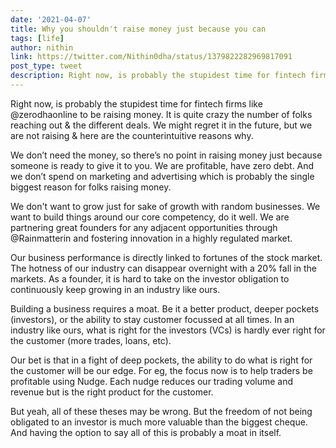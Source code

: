```yaml
---
date: '2021-04-07'
title: Why you shouldn't raise money just because you can
tags: [life]
author: nithin
link: https://twitter.com/Nithin0dha/status/1379822282969817091
post_type: tweet
description: Right now, is probably the stupidest time for fintech firms like @zerodhaonline to be raising money. It is quite crazy the number of folks reaching out & the different deals. We might regret it in the future, but we are not raising & here are the counterintuitive reasons why.
---
```


Right now, is probably the stupidest time for fintech firms like @zerodhaonline to be raising money. It is quite crazy the number of folks reaching out & the different deals. We might regret it in the future, but we are not raising & here are the counterintuitive reasons why.


We don’t need the money, so there’s no point in raising money just because someone is ready to give it to you. We are profitable, have zero debt. And we don’t spend on marketing and advertising which is probably the single biggest reason for folks raising money.


We don't want to grow just for sake of growth with random businesses. We want to build things around our core competency, do it well. We are partnering great founders for any adjacent opportunities through @Rainmatterin and fostering innovation in a highly regulated market.


Our business performance is directly linked to fortunes of the stock market. The hotness of our industry can disappear overnight with a 20% fall in the markets. As a founder, it is hard to take on the investor obligation to continuously keep growing in an industry like ours.


Building a business requires a moat. Be it a better product, deeper pockets (investors), or the ability to stay customer focussed at all times. In an industry like ours, what is right for the investors (VCs) is hardly ever right for the customer (more trades, loans, etc).


Our bet is that in a fight of deep pockets, the ability to do what is right for the customer will be our edge. For eg, the focus now is to help traders be profitable using Nudge. Each nudge reduces our trading volume and revenue but is the right product for the customer.


But yeah, all of these theses may be wrong. But the freedom of not being obligated to an investor is much more valuable than the biggest cheque. And having the option to say all of this is probably a moat in itself.
